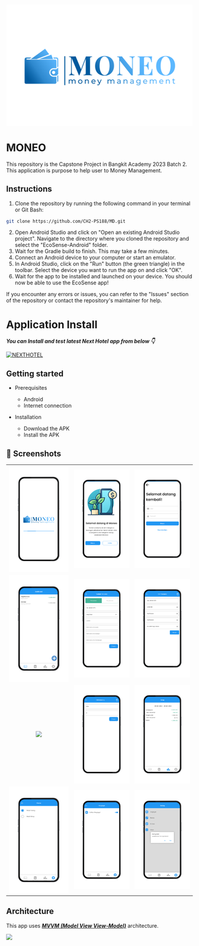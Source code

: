 ![](Media/Logomoneo.png)

# **MONEO** 

This repository is the Capstone Project in Bangkit Academy 2023 Batch 2. This application is purpose to help user to Money Management.<br>

## Instructions
1. Clone the repository by running the following command in your terminal or Git Bash:
  ```bash
  git clone https://github.com/CH2-PS188/MD.git
  ```
2. Open Android Studio and click on "Open an existing Android Studio project". Navigate to the directory where you cloned the repository and select the "EcoSense-Android" folder.
3. Wait for the Gradle build to finish. This may take a few minutes.
4. Connect an Android device to your computer or start an emulator.
5. In Android Studio, click on the "Run" button (the green triangle) in the toolbar. Select the device you want to run the app on and click "OK".
6. Wait for the app to be installed and launched on your device. You should now be able to use the EcoSense app!

If you encounter any errors or issues, you can refer to the "Issues" section of the repository or contact the repository's maintainer for help.

# Application Install

***You can Install and test latest Next Hotel app from below 👇***

[![NEXTHOTEL](https://img.shields.io/badge/Moneo%E2%9C%85-APK-red.svg?style=for-the-badge&logo=android)](https://github.com/CH2-PS188/MD/app-debug.apk)


## Getting started
- Prerequisites
  - Android
  - Internet connection

- Installation
  - Download the APK
  - Install the APK

## 📸 Screenshots
||||
|:----------------------------------------:|:-----------------------------------------:|:-----------------------------------------: |
| ![](Media/1.SplashScreen.png) | ![](Media/2.Onboarding.png) | ![](Media/3.LoginScreen.png) | ![](Media/4.RegistrasiScreen.png) |
| ![](Media/5.TransactionScreen.png) | ![](Media/6.AddTransactionScreen.png) | ![](Media/7.EditTransactionScreen.png) | ![](Media/8.RekeningScreen.png) |
| ![](Media/9.AddRekeningScreen.png) | ![](Media/10.EditRekeningScreen.png) | ![](Media/11.RekapScreen.png) | ![](Media/12.SettingsScreen.png) |
| ![](Media/13.ThemaScreen.png) | ![](Media/14.ReminderScreen.png) | ![](Media/15.LogoutScreen.png) | ![](Media/16.Notifikasiaktif.png) |

## Architecture
This app uses [***MVVM (Model View View-Model)***](https://developer.android.com/jetpack/docs/guide#recommended-app-arch) architecture.

![](https://developer.android.com/topic/libraries/architecture/images/final-architecture.png)
